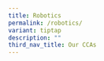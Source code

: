 ```yaml
---
title: Robotics
permalink: /robotics/
variant: tiptap
description: ""
third_nav_title: Our CCAs
---
```

